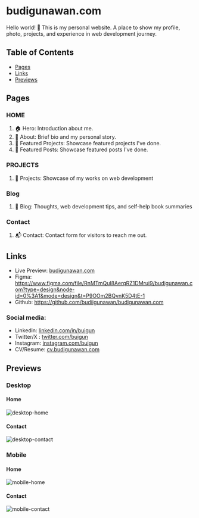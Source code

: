 # budigunawan.com

Hello world! 👋 This is my personal website. A place to show my profile, photo, projects, and experience in web development journey.

## Table of Contents

- [Pages](#pages)
- [Links](#links)
- [Previews](#previews)

## Pages

### HOME

1. 🏠 Hero: Introduction about me.
2. 🔎 About: Brief bio and my personal story.
3. 🚧 Featured Projects: Showcase featured projects I've done.
4. 📖 Featured Posts: Showcase featured posts I've done.

### PROJECTS

1. 🚧 Projects: Showcase of my works on web development

### Blog

1. 📖 Blog: Thoughts, web development tips, and self-help book summaries

### Contact

1. 📬 Contact: Contact form for visitors to reach me out.

## Links

- Live Preview: [budigunawan.com](https://budigunawan-com-v1.vercel.app/)
- Figma: <https://www.figma.com/file/RnMTmQul8AerqRZ1DMrui9/budigunawan.com?type=design&node-id=0%3A1&mode=design&t=P9OOm2BQvnK5D4tE-1>
- Github: <https://github.com/budiigunawan/budigunawan.com>

### Social media:

- Linkedin: [linkedin.com/in/buigun](https://linkedin.com/in/buigun)
- Twitter/X : [twitter.com/buigun](https://twitter.com/buigun)
- Instagram: [instagram.com/buigun](https://instagram.com/buigun)
- CV/Resume: [cv.budigunawan.com](https://drive.google.com/file/d/1vwh0zGvqo1MZ3ejR88LS1R3Xfv9VCLdZ/view?usp=drive_link)

## Previews

### Desktop

#### Home

![desktop-home](./images/previews/desktop.jpg)

#### Contact

![desktop-contact](./images/previews/desktop-contact.jpg)

### Mobile

#### Home

![mobile-home](./images/previews/phone-home.jpg)

#### Contact

![mobile-contact](./images/previews/phone-contact.jpg)
